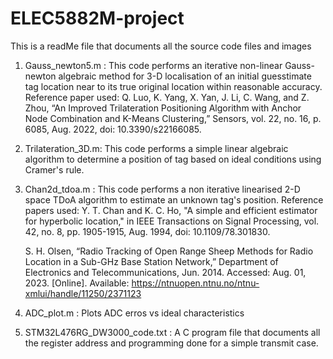 # ELEC5882M-project
This is a readMe file that documents all the source code files and images

1)  Gauss_newton5.m : This code performs an iterative non-linear Gauss-newton algebraic method for 3-D localisation of an initial guesstimate tag location near to its true original location within reasonable accuracy.
Reference paper used: Q. Luo, K. Yang, X. Yan, J. Li, C. Wang, and Z. Zhou, “An Improved Trilateration Positioning Algorithm with Anchor Node Combination and K-Means Clustering,” Sensors, vol. 22, no. 16, p. 6085, Aug. 2022, doi: 10.3390/s22166085.

2) Trilateration_3D.m: This code performs a simple linear algebraic algorithm to determine a position of tag based on ideal conditions using Cramer's rule.

3) Chan2d_tdoa.m : This code performs a non iterative linearised 2-D space TDoA algorithm to estimate an unknown tag's position.
   Reference papers used: Y. T. Chan and K. C. Ho, "A simple and efficient estimator for hyperbolic location," in IEEE Transactions on Signal Processing, vol. 42,       no. 8, pp. 1905-1915, Aug. 1994, doi: 10.1109/78.301830. 

    S. H. Olsen, “Radio Tracking of Open Range Sheep Methods for Radio Location in a Sub-GHz Base Station Network,” Department of Electronics and Telecommunications,     Jun. 2014. Accessed: Aug. 01, 2023. [Online]. Available: https://ntnuopen.ntnu.no/ntnu-xmlui/handle/11250/2371123

4) ADC_plot.m : Plots ADC erros vs ideal characteristics
5) STM32L476RG_DW3000_code.txt : A C program file that documents all the register address and programming done for a simple transmit case.
